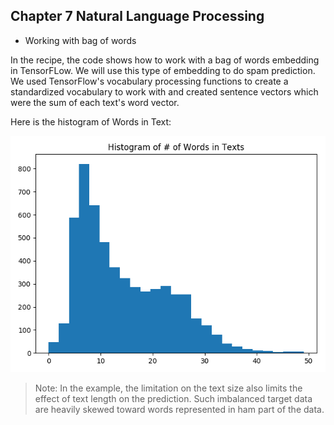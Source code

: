 ## Chapter 7 Natural Language Processing

* Working with bag of words

In the recipe, the code shows how to work with a bag of words embedding in TensorFLow. We will use this type of embedding to do spam prediction. We used TensorFlow's vocabulary processing functions to create a standardized vocabulary to work with and created sentence vectors which were the sum of each text's word vector.

Here is the histogram of Words in Text:

![HistogramOfWordsInText](image/HistogramOfWordsInText.png)

> Note: In the example, the limitation on the text size also limits the effect of text length on the prediction. Such imbalanced target data are heavily skewed toward words represented in ham part of the data. 